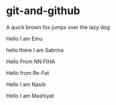 # git-and-github

A quick brown fox jumps over the lazy dog


Hello I am Emu


hello there I am Sabrina


Hello From NN FIHA

Hello from Re-Fat

Hello I am Nasib


Hello I am Mashiyat